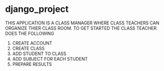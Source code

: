 # django_project
THIS APPLICATION IS A CLASS MANAGER
WHERE CLASS TEACHERS CAN ORGANIZE THIER CLASS ROOM.
TO GET STARTED THE CLASS TEACHER DOES THE FOLLOWING
1. CREATE ACCOUNT
2. CREATE CLASS
3. ADD STUDENT TO CLASS
4. ADD SUBJECT FOR EACH STUDENT
5. PREPARE RESULTS
